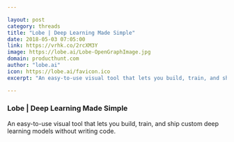 ```yaml
---

layout: post
category: threads
title: "Lobe | Deep Learning Made Simple"
date: 2018-05-03 07:05:00
link: https://vrhk.co/2rcXM3Y
image: https://lobe.ai/Lobe-OpenGraphImage.jpg
domain: producthunt.com
author: "lobe.ai"
icon: https://lobe.ai/favicon.ico
excerpt: "An easy-to-use visual tool that lets you build, train, and ship custom deep learning models without writing code."

---
```


### Lobe | Deep Learning Made Simple

An easy-to-use visual tool that lets you build, train, and ship custom deep learning models without writing code.